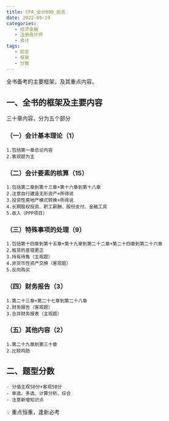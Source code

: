 ```yaml
---
title: CPA_会计000_前言
date: 2022-09-19
categories:
   - 经济金融
   - 注册会计师
   - 会计
tags: 
   - 前言
   - 框架
   - 分数 
---
```


全书备考的主要框架，及其重点内容。
<!-- more -->
## 一、全书的框架及主要内容
三十章内容，分为五个部分

### （一）会计基本理论（1）
	1.包括第一章总论内容
	2.客观题为主

### （二）会计要素的核算（15）
	1.包括第二章到第十三章+第十六章到第十八章
	2.注意自行建造无形资产+所得说
	3.投资性房地产模式转换+所得说
	4.长期股权投资、职工薪酬、股份支付、金融工具
	5.收入（PPP项目）

### （三）特殊事项的处理（9）
	1.包括第十四章到第十五章+第十九章到第二十二章+第二十四章到第二十六章
	2.租赁的差错更正
	3.持有待售（主观题）
	4.非货币性资产交换（客观题）
	5.反向购买

### （四）财务报告（3）
	1.第二十三章+第二十七章到第二十八章
	2.财务报告（客观题）
	3.合并财务报表（主观题）

### （五）其他内容（2）
	1.第二十九章到第三十章
	2.比较鸡肋

## 二、题型分数
	- 分值主观50分+客观50分
	- 单选、多选、计算分析、综合
	- 注意新增知识点


💡 重点恒重，逢新必考
